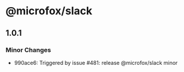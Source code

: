 # @microfox/slack

## 1.0.1

### Minor Changes

- 990ace6: Triggered by issue #481: release @microfox/slack minor
